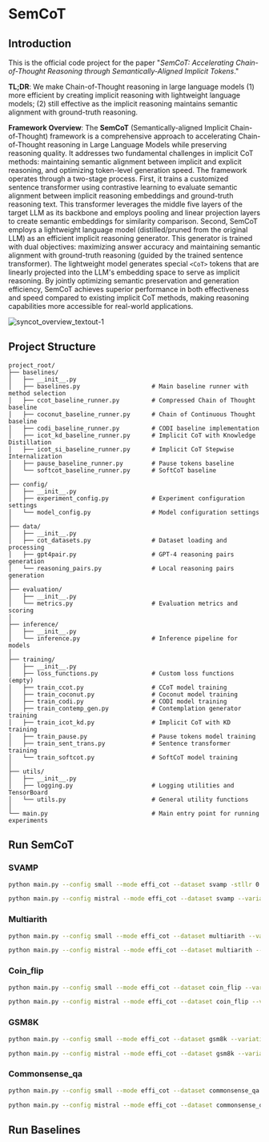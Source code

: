 # SemCoT

## Introduction

This is the official code project for the paper "_SemCoT: Accelerating Chain-of-Thought Reasoning through Semantically-Aligned Implicit Tokens_."

**TL;DR**:  We make Chain-of-Thought reasoning in large language models (1) more efficient by creating implicit reasoning with lightweight language models; (2) still effective as the implicit reasoning maintains semantic alignment with ground-truth reasoning.

**Framework Overview**: The **SemCoT** (Semantically-aligned Implicit Chain-of-Thought) framework is a comprehensive approach to accelerating Chain-of-Thought reasoning in Large Language Models while preserving reasoning quality. It addresses two fundamental challenges in implicit CoT methods: maintaining semantic alignment between implicit and explicit reasoning, and optimizing token-level generation speed. The framework operates through a two-stage process. First, it trains a customized sentence transformer using contrastive learning to evaluate semantic alignment between implicit reasoning embeddings and ground-truth reasoning text. This transformer leverages the middle five layers of the target LLM as its backbone and employs pooling and linear projection layers to create semantic embeddings for similarity comparison. Second, SemCoT employs a lightweight language model (distilled/pruned from the original LLM) as an efficient implicit reasoning generator. This generator is trained with dual objectives: maximizing answer accuracy and maintaining semantic alignment with ground-truth reasoning (guided by the trained sentence transformer). The lightweight model generates special `<CoT>` tokens that are linearly projected into the LLM's embedding space to serve as implicit reasoning. By jointly optimizing semantic preservation and generation efficiency, SemCoT achieves superior performance in both effectiveness and speed compared to existing implicit CoT methods, making reasoning capabilities more  accessible for real-world applications.

![syncot_overview_textout-1](https://github.com/user-attachments/assets/d4f865f6-8ba2-4caf-81a0-f3806507b79e)

## Project Structure
```
project_root/
├── baselines/
│   ├── __init__.py
│   ├── baselines.py                    # Main baseline runner with method selection
│   ├── ccot_baseline_runner.py         # Compressed Chain of Thought baseline
│   ├── coconut_baseline_runner.py      # Chain of Continuous Thought baseline
│   ├── codi_baseline_runner.py         # CODI baseline implementation
│   ├── icot_kd_baseline_runner.py      # Implicit CoT with Knowledge Distillation
│   ├── icot_si_baseline_runner.py      # Implicit CoT Stepwise Internalization
│   ├── pause_baseline_runner.py        # Pause tokens baseline
│   └── softcot_baseline_runner.py      # SoftCoT baseline
│
├── config/
│   ├── __init__.py
│   ├── experiment_config.py            # Experiment configuration settings
│   └── model_config.py                 # Model configuration settings
│
├── data/
│   ├── __init__.py
│   ├── cot_datasets.py                 # Dataset loading and processing
│   ├── gpt4pair.py                     # GPT-4 reasoning pairs generation
│   └── reasoning_pairs.py              # Local reasoning pairs generation
│
├── evaluation/
│   ├── __init__.py
│   └── metrics.py                      # Evaluation metrics and scoring
│
├── inference/
│   ├── __init__.py
│   └── inference.py                    # Inference pipeline for models
│
├── training/
│   ├── __init__.py
│   ├── loss_functions.py               # Custom loss functions (empty)
│   ├── train_ccot.py                   # CCoT model training
│   ├── train_coconut.py                # Coconut model training
│   ├── train_codi.py                   # CODI model training
│   ├── train_contemp_gen.py            # Contemplation generator training
│   ├── train_icot_kd.py                # Implicit CoT with KD training
│   ├── train_pause.py                  # Pause tokens model training
│   ├── train_sent_trans.py             # Sentence transformer training
│   └── train_softcot.py                # SoftCoT model training
│
├── utils/
│   ├── __init__.py
│   ├── logging.py                      # Logging utilities and TensorBoard
│   └── utils.py                        # General utility functions
│
└── main.py                             # Main entry point for running experiments
```


## Run SemCoT

### SVAMP
```bash
python main.py --config small --mode effi_cot --dataset svamp -stllr 0.0001 -stlwd 0.001 -stle 5 -stllmlr 1e-7 -stllmwd 1e-5 -stllme 2 -cgllr 0.0001 -cglwd 0.001 -cgle 5 -cgllmlr 1e-7 -cgllmwd 1e-5 -cgllme 2
```

```bash
python main.py --config mistral --mode effi_cot --dataset svamp --variation vanilla -stllr 0.01 -stlwd 0.0001 -stle 3 -stllmlr 1e-05 -stllmwd 1e-05 -stllme 2 -cgllr 0.0001 -cglwd 0.01 -cgle 3 -cgllmlr 1e-05 -cgllmwd 0.001 -cgllme 1
```

### Multiarith
```bash
python main.py --config small --mode effi_cot --dataset multiarith --variation vanilla -stllr 0.0001 -stlwd 0.001 -stle 5 -stllmlr 1e-07 -stllmwd 0.001 -stllme 1 -cgllr 0.001 -cglwd 0.01 -cgle 3 -cgllmlr 1e-05 -cgllmwd 0.001 -cgllme 2
```

```bash
python main.py --config mistral --mode effi_cot --dataset multiarith --variation vanilla -stllr 0.0001 -stlwd 0.01 -stle 1 -stllmlr 1e-07 -stllmwd 0.001 -stllme 2 -cgllr 0.001 -cglwd 0.0001 -cgle 5 -cgllmlr 1e-07 -cgllmwd 0.001 -cgllme 2
```

### Coin_flip
```bash
python main.py --config small --mode effi_cot --dataset coin_flip --variation vanilla -stllr 0.001 -stlwd 0.0001 -stle 3 -stllmlr 1e-05 -stllmwd 0.001 -stllme 1 -cgllr 0.01 -cglwd 0.01 -cgle 1 -cgllmlr 1e-07 -cgllmwd 0.001 -cgllme 2
```

```bash
python main.py --config mistral --mode effi_cot --dataset coin_flip --variation vanilla -stllr 0.0001 -stlwd 0.001 -stle 5 -stllmlr 1e-05 -stllmwd 0.001 -stllme 1 -cgllr 0.001 -cglwd 0.001 -cgle 3 -cgllmlr 1e-05 -cgllmwd 0.001 -cgllme 1
```

### GSM8K
```bash
python main.py --config small --mode effi_cot --dataset gsm8k --variation vanilla -stllr 0.001 -stlwd 0.01 -stle 3 -stllmlr 1e-05 -stllmwd 0.001 -stllme 1 -cgllr 0.0001 -cglwd 0.01 -cgle 3 -cgllmlr 1e-05 -cgllmwd 0.001 -cgllme 1
```

```bash
python main.py --config mistral --mode effi_cot --dataset gsm8k --variation vanilla -stllr 0.001 -stlwd 0.001 -stle 1 -stllmlr 1e-07 -stllmwd 1e-05 -stllme 1 -cgllr 0.01 -cglwd 0.01 -cgle 3 -cgllmlr 1e-07 -cgllmwd 0.001 -cgllme 2
```

### Commonsense_qa
```bash
python main.py --config small --mode effi_cot --dataset commonsense_qa --variation vanilla -stllr 0.0001 -stlwd 0.001 -stle 1 -stllmlr 1e-05 -stllmwd 1e-05 -stllme 2 -cgllr 0.01 -cglwd 0.01 -cgle 3 -cgllmlr 1e-05 -cgllmwd 0.001 -cgllme 1
```

```bash
python main.py --config mistral --mode effi_cot --dataset commonsense_qa --variation vanilla -stllr 0.01 -stlwd 0.001 -stle 1 -stllmlr 1e-05 -stllmwd 0.001 -stllme 1 -cgllr 0.01 -cglwd 0.01 -cgle 3 -cgllmlr 1e-05 -cgllmwd 0.001 -cgllme 1
```

## Run Baselines

